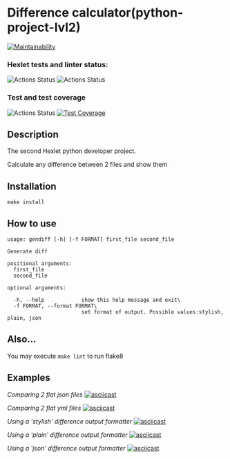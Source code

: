 # Difference calculator(python-project-lvl2)

[![Maintainability](https://api.codeclimate.com/v1/badges/a99a88d28ad37a79dbf6/maintainability)](https://codeclimate.com/github/codeclimate/codeclimate/maintainability)

### Hexlet tests and linter status:
![Actions Status](https://github.com/SergSm/python-project-lvl2/workflows/hexlet%2Dcheck/badge.svg)
![Actions Status](https://github.com/SergSm/python-project-lvl2/workflows/flake8%2Dlint/badge.svg)

### Test and test coverage
![Actions Status](https://github.com/SergSm/python-project-lvl2/workflows/test/badge.svg)
[![Test Coverage](https://api.codeclimate.com/v1/badges/41cc2a5b3d6c597452f9/test_coverage)](https://codeclimate.com/github/SergSm/python-project-lvl2/test_coverage)


## Description
The second Hexlet python developer project.

Calculate any difference between 2 files and show them

## Installation
```make install```

## How to use
```
usage: gendiff [-h] [-f FORMAT] first_file second_file

Generate diff

positional arguments:
  first_file
  second_file

optional arguments:

  -h, --help            show this help message and exit\
  -f FORMAT, --format FORMAT\
                        set format of output. Possible values:stylish, plain, json
```                     
## Also...
You may execute 
```make lint``` to run flake8

## Examples
*Comparing 2 flat json files*
[![asciicast](https://asciinema.org/a/TpKjgjmx5NfNXnV7s1FI0QlPa.svg)](https://asciinema.org/a/TpKjgjmx5NfNXnV7s1FI0QlPa)

*Comparing 2 flat yml files*
[![asciicast](https://asciinema.org/a/F3bMdupptoxWZdxc9p4lmjSoH.svg)](https://asciinema.org/a/F3bMdupptoxWZdxc9p4lmjSoH)

*Using a 'stylish' difference output formatter*
[![asciicast](https://asciinema.org/a/geIN8kPY39KZN3fPuQuPp7D5s.svg)](https://asciinema.org/a/geIN8kPY39KZN3fPuQuPp7D5s)

*Using a 'plain' difference output formatter*
[![asciicast](https://asciinema.org/a/Q4PaBwgvIDvp3qoiHeL9fxTqm.svg)](https://asciinema.org/a/Q4PaBwgvIDvp3qoiHeL9fxTqm)

*Using a 'json' difference output formatter*
[![asciicast](https://asciinema.org/a/VIzrLiqOsVgwpzPIVkqljo8AP.svg)](https://asciinema.org/a/VIzrLiqOsVgwpzPIVkqljo8AP)
